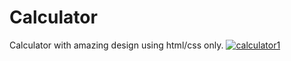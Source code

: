# Calculator
Calculator with amazing design using html/css only.
<a href="https://ibb.co/37NkvP2"><img src="https://i.ibb.co/MsV9fJr/calculator1.png" alt="calculator1" border="0" /></a>
